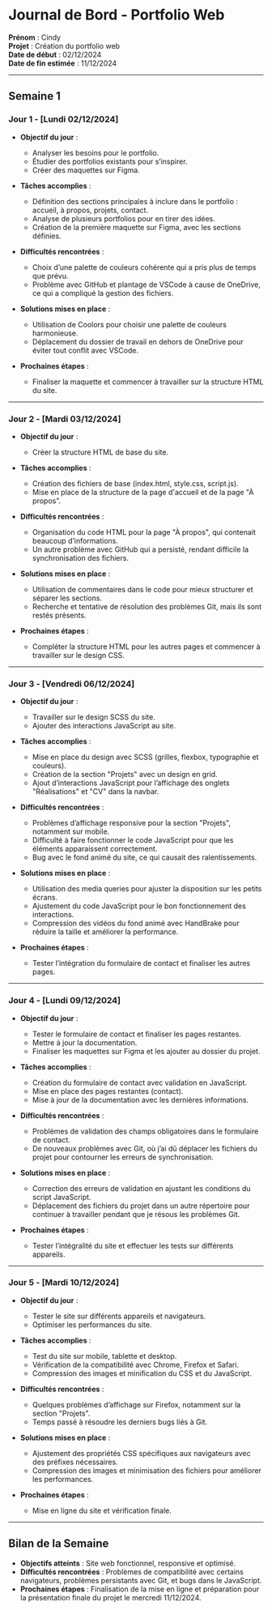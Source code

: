 # **Journal de Bord - Portfolio Web**

**Prénom** : Cindy  
**Projet** : Création du portfolio web  
**Date de début** : 02/12/2024  
**Date de fin estimée** : 11/12/2024

---

## **Semaine 1**

### **Jour 1 - [Lundi 02/12/2024]**
- **Objectif du jour** :
  - Analyser les besoins pour le portfolio.
  - Étudier des portfolios existants pour s’inspirer.
  - Créer des maquettes sur Figma.

- **Tâches accomplies** :
  - Définition des sections principales à inclure dans le portfolio : accueil, à propos, projets, contact.
  - Analyse de plusieurs portfolios pour en tirer des idées.
  - Création de la première maquette sur Figma, avec les sections définies.

- **Difficultés rencontrées** :
  - Choix d’une palette de couleurs cohérente qui a pris plus de temps que prévu.
  - Problème avec GitHub et plantage de VSCode à cause de OneDrive, ce qui a compliqué la gestion des fichiers.

- **Solutions mises en place** :
  - Utilisation de Coolors pour choisir une palette de couleurs harmonieuse.
  - Déplacement du dossier de travail en dehors de OneDrive pour éviter tout conflit avec VSCode.

- **Prochaines étapes** :
  - Finaliser la maquette et commencer à travailler sur la structure HTML du site.

---

### **Jour 2 - [Mardi 03/12/2024]**
- **Objectif du jour** :
  - Créer la structure HTML de base du site.

- **Tâches accomplies** :
  - Création des fichiers de base (index.html, style.css, script.js).
  - Mise en place de la structure de la page d'accueil et de la page "À propos".

- **Difficultés rencontrées** :
  - Organisation du code HTML pour la page "À propos", qui contenait beaucoup d’informations.
  - Un autre problème avec GitHub qui a persisté, rendant difficile la synchronisation des fichiers.

- **Solutions mises en place** :
  - Utilisation de commentaires dans le code pour mieux structurer et séparer les sections.
  - Recherche et tentative de résolution des problèmes Git, mais ils sont restés présents.

- **Prochaines étapes** :
  - Compléter la structure HTML pour les autres pages et commencer à travailler sur le design CSS.

---

### **Jour 3 - [Vendredi 06/12/2024]**
- **Objectif du jour** :
  - Travailler sur le design SCSS du site.
  - Ajouter des interactions JavaScript au site.

- **Tâches accomplies** :
  - Mise en place du design avec SCSS (grilles, flexbox, typographie et couleurs).
  - Création de la section "Projets" avec un design en grid.
  - Ajout d’interactions JavaScript pour l’affichage des onglets "Réalisations" et "CV" dans la navbar.

- **Difficultés rencontrées** :
  - Problèmes d’affichage responsive pour la section "Projets", notamment sur mobile.
  - Difficulté à faire fonctionner le code JavaScript pour que les éléments apparaissent correctement.
  - Bug avec le fond animé du site, ce qui causait des ralentissements.

- **Solutions mises en place** :
  - Utilisation des media queries pour ajuster la disposition sur les petits écrans.
  - Ajustement du code JavaScript pour le bon fonctionnement des interactions.
  - Compression des vidéos du fond animé avec HandBrake pour réduire la taille et améliorer la performance.

- **Prochaines étapes** :
  - Tester l’intégration du formulaire de contact et finaliser les autres pages.

---

### **Jour 4 - [Lundi 09/12/2024]**
- **Objectif du jour** :
  - Tester le formulaire de contact et finaliser les pages restantes.
  - Mettre à jour la documentation.
  - Finaliser les maquettes sur Figma et les ajouter au dossier du projet.

- **Tâches accomplies** :
  - Création du formulaire de contact avec validation en JavaScript.
  - Mise en place des pages restantes (contact).
  - Mise à jour de la documentation avec les dernières informations.

- **Difficultés rencontrées** :
  - Problèmes de validation des champs obligatoires dans le formulaire de contact.
  - De nouveaux problèmes avec Git, où j’ai dû déplacer les fichiers du projet pour contourner les erreurs de synchronisation.

- **Solutions mises en place** :
  - Correction des erreurs de validation en ajustant les conditions du script JavaScript.
  - Déplacement des fichiers du projet dans un autre répertoire pour continuer à travailler pendant que je résous les problèmes Git.

- **Prochaines étapes** :
  - Tester l’intégralité du site et effectuer les tests sur différents appareils.

---

### **Jour 5 - [Mardi 10/12/2024]**
- **Objectif du jour** :
  - Tester le site sur différents appareils et navigateurs.
  - Optimiser les performances du site.

- **Tâches accomplies** :
  - Test du site sur mobile, tablette et desktop.
  - Vérification de la compatibilité avec Chrome, Firefox et Safari.
  - Compression des images et minification du CSS et du JavaScript.

- **Difficultés rencontrées** :
  - Quelques problèmes d’affichage sur Firefox, notamment sur la section "Projets".
  - Temps passé à résoudre les derniers bugs liés à Git.

- **Solutions mises en place** :
  - Ajustement des propriétés CSS spécifiques aux navigateurs avec des préfixes nécessaires.
  - Compression des images et minimisation des fichiers pour améliorer les performances.

- **Prochaines étapes** :
  - Mise en ligne du site et vérification finale.

---

## **Bilan de la Semaine**
- **Objectifs atteints** : Site web fonctionnel, responsive et optimisé.
- **Difficultés rencontrées** : Problèmes de compatibilité avec certains navigateurs, problèmes persistants avec Git, et bugs dans le JavaScript.
- **Prochaines étapes** : Finalisation de la mise en ligne et préparation pour la présentation finale du projet le mercredi 11/12/2024.
